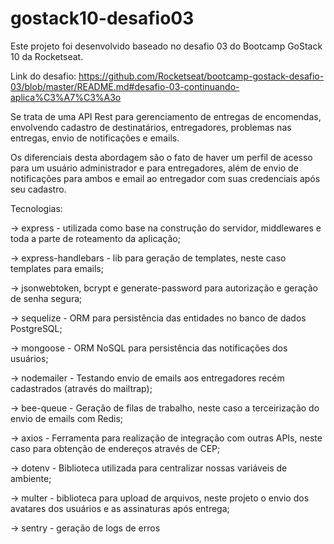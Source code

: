 # gostack10-desafio03

Este projeto foi desenvolvido baseado no desafio 03 do Bootcamp GoStack 10 da Rocketseat.

Link do desafio: https://github.com/Rocketseat/bootcamp-gostack-desafio-03/blob/master/README.md#desafio-03-continuando-aplica%C3%A7%C3%A3o

Se trata de uma API Rest para gerenciamento de entregas de encomendas, envolvendo cadastro de destinatários, entregadores, problemas nas entregas, envio de notificações e emails.

Os diferenciais desta abordagem são o fato de haver um perfil de acesso para um usuário administrador e para entregadores, além de envio de notificações para ambos e email ao entregador com suas credenciais após seu cadastro.

Tecnologias:

-> express - utilizada como base na construção do servidor, middlewares e toda a parte de roteamento da aplicação;

-> express-handlebars - lib para geração de templates, neste caso templates para emails;

-> jsonwebtoken, bcrypt e generate-password para autorização e geração de senha segura;

-> sequelize - ORM para persistência das entidades no banco de dados PostgreSQL;

-> mongoose - ORM NoSQL para persistência das notificações dos usuários;

-> nodemailer - Testando envio de emails aos entregadores recém cadastrados (através do mailtrap);

-> bee-queue - Geração de filas de trabalho, neste caso a terceirização do envio de emails com Redis;

-> axios - Ferramenta para realização de integração com outras APIs, neste caso para obtenção de endereços através de CEP;

-> dotenv - Biblioteca utilizada para centralizar nossas variáveis de ambiente;

-> multer - biblioteca para upload de arquivos, neste projeto o envio dos avatares dos usuários e as assinaturas após entrega;

-> sentry - geração de logs de erros




